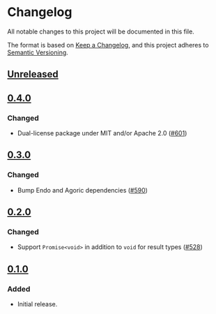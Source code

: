 # Changelog

All notable changes to this project will be documented in this file.

The format is based on [Keep a Changelog](https://keepachangelog.com/en/1.0.0/),
and this project adheres to [Semantic Versioning](https://semver.org/spec/v2.0.0.html).

## [Unreleased]

## [0.4.0]

### Changed

- Dual-license package under MIT and/or Apache 2.0 ([#601](https://github.com/MetaMask/ocap-kernel/pull/601))

## [0.3.0]

### Changed

- Bump Endo and Agoric dependencies ([#590](https://github.com/MetaMask/ocap-kernel/pull/590))

## [0.2.0]

### Changed

- Support `Promise<void>` in addition to `void` for result types ([#528](https://github.com/MetaMask/ocap-kernel/pull/528))

## [0.1.0]

### Added

- Initial release.

[Unreleased]: https://github.com/MetaMask/ocap-kernel/compare/@metamask/kernel-rpc-methods@0.4.0...HEAD
[0.4.0]: https://github.com/MetaMask/ocap-kernel/compare/@metamask/kernel-rpc-methods@0.3.0...@metamask/kernel-rpc-methods@0.4.0
[0.3.0]: https://github.com/MetaMask/ocap-kernel/compare/@metamask/kernel-rpc-methods@0.2.0...@metamask/kernel-rpc-methods@0.3.0
[0.2.0]: https://github.com/MetaMask/ocap-kernel/compare/@metamask/kernel-rpc-methods@0.1.0...@metamask/kernel-rpc-methods@0.2.0
[0.1.0]: https://github.com/MetaMask/ocap-kernel/releases/tag/@metamask/kernel-rpc-methods@0.1.0
